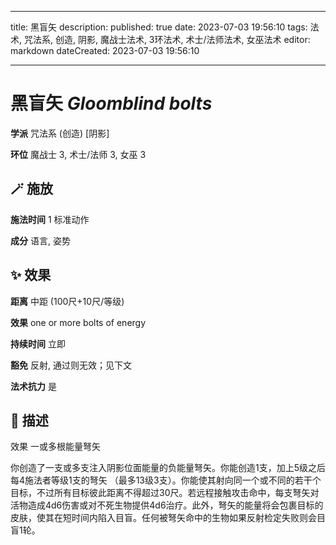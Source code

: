 
---
title: 黑盲矢
description: 
published: true
date: 2023-07-03 19:56:10
tags: 法术, 咒法系, 创造, 阴影, 魔战士法术, 3环法术, 术士/法师法术, 女巫法术
editor: markdown
dateCreated: 2023-07-03 19:56:10

---

# **黑盲矢** *Gloomblind bolts*

**学派** 咒法系 (创造) \[阴影\] 

**环位** 魔战士 3, 术士/法师 3, 女巫 3

## 🪄 施放

**施法时间** 1 标准动作

**成分** 语言, 姿势

## ✨ 效果  

**距离** 中距 (100尺+10尺/等级) 

**效果** one or more bolts of energy 

**持续时间** 立即 

**豁免** 反射, 通过则无效；见下文

**法术抗力** 是

## 📖 描述

效果              一或多根能量弩矢

你创造了一支或多支注入阴影位面能量的负能量弩矢。你能创造1支，加上5级之后每4施法者等级1支的弩矢 （最多13级3支）。你能使其射向同一个或不同的若干个目标，不过所有目标彼此距离不得超过30尺。若远程接触攻击命中，每支弩矢对活物造成4d6伤害或对不死生物提供4d6治疗。此外，弩矢的能量将会包裹目标的皮肤，使其在短时间内陷入目盲。任何被弩矢命中的生物如果反射检定失败则会目盲1轮。
    